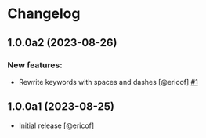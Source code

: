 # Changelog

<!--
   You should *NOT* be adding new change log entries to this file.
   You should create a file in the news directory instead.
   For helpful instructions, please see:
   https://github.com/plone/plone.releaser/blob/master/ADD-A-NEWS-ITEM.rst
-->

<!-- towncrier release notes start -->

## 1.0.0a2 (2023-08-26)


### New features:

- Rewrite keywords with spaces and dashes [@ericof] [#1](https://github.com/collective/collective.bluesky/issues/1)


## 1.0.0a1 (2023-08-25)

- Initial release [@ericof]
